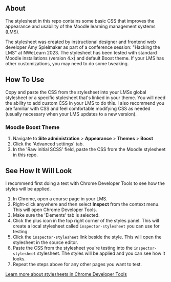 ## About
The stylesheet in this repo contains some basic CSS that improves the appearance and usability of the Moodle learning management systems (LMS).

The stylesheet was created by instructional designer and frontend web developer Amy Spielmaker as part of a conference session: "Hacking the LMS" at NWeLearn 2023. The stylesheet has been tested with standard Moodle installations (version 4.x) and default Boost theme. If your LMS has other customizations, you may need to do some tweaking.
## How To Use
Copy and paste the CSS from the stylesheet into your LMSs global stylesheet or a specific stylesheet that's linked in your theme. You will need the ability to add custom CSS in your LMS to do this. I also recommend you are familiar with CSS and feel comfortable modifying CSS as needed (usually necessary when your LMS updates to a new version).
### Moodle Boost Theme
1. Navigate to **Site administration** > **Appearance** > **Themes** > **Boost**
2. Click the 'Advanced settings' tab.
3. In the 'Raw initial SCSS' field, paste the CSS from the Moodle stylesheet in this repo.
## See How It Will Look
I recommend first doing a test with Chrome Developer Tools to see how the styles will be applied.
1. In Chrome, open a course page in your LMS.
2. Right-click anywhere and then select **Inspect** from the context menu. This will open Chrome Developer Tools.
3. Make sure the 'Elements' tab is selected.
4. Click the plus icon in the top right corner of the styles panel. This will create a local stylesheet called `inspector-stylesheet` you can use for testing.
5. Click the `inspector-stylesheet` link beside the style. This will open the stylesheet in the source editor.
6. Paste the CSS from the stylesheet you're testing into the `inspector-stylesheet` stylesheet. The styles will be applied and you can see how it looks.
7. Repeat the steps above for any other pages you want to test.

[Learn more about stylesheets in Chrome Developer Tools](https://medium.com/@umarhamza/create-new-stylesheets-in-chrome-dev-tools-7e972c71f8a5)
